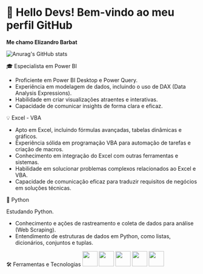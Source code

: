 # 👋 Hello Devs! Bem-vindo ao meu perfil GitHub

**Me chamo Elizandro Barbat**

![Anurag's GitHub stats](https://github-readme-stats.vercel.app/api?username=elizandrobarbat&theme=github_dark&show_icons=true)

🎓 Especialista em Power BI

- Proficiente em Power BI Desktop e Power Query.
- Experiência em modelagem de dados, incluindo o uso de DAX (Data Analysis Expressions).
- Habilidade em criar visualizações atraentes e interativas.
- Capacidade de comunicar insights de forma clara e eficaz.

💡 Excel - VBA 

- Apto em Excel, incluindo fórmulas avançadas, tabelas dinâmicas e gráficos.
- Experiência sólida em programação VBA para automação de tarefas e criação de macros.
- Conhecimento em integração do Excel com outras ferramentas e sistemas.
- Habilidade em solucionar problemas complexos relacionados ao Excel e VBA.
- Capacidade de comunicação eficaz para traduzir requisitos de negócios em soluções técnicas.

🐍 Python
 
Estudando Python.

- Conhecimento e ações de rastreamento e coleta de dados para análise (Web Scraping).
- Entendimento de estruturas de dados em Python, como listas, dicionários, conjuntos e tuplas.


🛠️ Ferramentas e Tecnologias
<img src="http://www.w3.org/2000/svg" width="40" height="40"/> <img src="https://cdn.jsdelivr.net/gh/devicons/devicon/icons/python/python-original.svg" width="40" height="40"/> <img src="https://cdn.jsdelivr.net/gh/devicons/devicon/icons/go/go-original-wordmark.svg" width="40" height="40"/> <img src="https://cdn.jsdelivr.net/gh/devicons/devicon/icons/digitalocean/digitalocean-original-wordmark.svg" width="40" height="40"/> <img src="https://cdn.jsdelivr.net/gh/devicons/devicon/icons/docker/docker-original-wordmark.svg" width="40" height="40"/>
